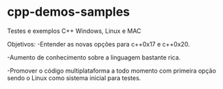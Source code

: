 # cpp-demos-samples
Testes e exemplos C++ Windows, Linux e MAC

Objetivos:
  -Entender as novas opções para c++0x17 e c++0x20.
  
  -Aumento de conhecimento sobre a linguagem bastante rica.
  
  -Promover o código multiplataforma a todo momento com primeira opção sendo o Linux como sistema inicial para testes.
  

